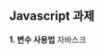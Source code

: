 ## Javascript 과제

**1. 변수 사용법**
자바스크
<!--stackedit_data:
eyJoaXN0b3J5IjpbLTE2OTU5ODc2NjYsLTkxODk2MjA1NF19
-->